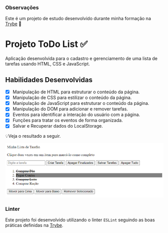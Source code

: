 ### Observações

Este é um projeto de estudo desenvolvido durante minha formação na [Trybe](https://www.betrybe.com/) :rocket:

# Projeto ToDo List :white_check_mark:

Aplicação desenvolvida para o cadastro e gerenciamento de uma lista de tarefas usando HTML, CSS e JavaScript.

## Habilidades Desenvolvidas

- [X] Manipulação de HTML para estruturar o conteúdo da página.
- [X] Manipulação de CSS para estilizar o conteúdo da página.
- [X] Manipulação de JavaScript para estruturar o conteúdo da página.
- [X] Manipulação do DOM para adicionar e remover tarefas.
- [X] Eventos para identificar a interação do usuário com a página.
- [X] Funções para tratar os eventos de forma organizada.
- [X] Salvar e Recuperar dados do LocalStorage.

💡Veja o resultado a seguir.

![resultado](./resultadoTodoList.png)

### Linter

Este projeto foi desenvolvido utilizando o linter `ESLint` seguindo as boas práticas definidas na [Trybe](https://www.betrybe.com/).
